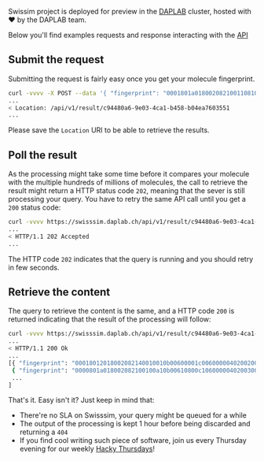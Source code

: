 Swissim project is deployed for preview in the [DAPLAB](http://daplab.ch) cluster, hosted with ❤ by the DAPLAB team.

Below you'll find examples requests and response interacting with the [API](api.md)

## Submit the request

Submitting the request is fairly easy once you get your molecule fingerprint.

```bash
curl -vvvv -X POST --data '{ "fingerprint": "0001801a018002082100110810b00610001c106000004020030098020000110806100100400048e00100a00c608188000200980702600201816600c1020c000c080000080400800802e0200800022801c010008018008138218000418970041800086000c008014020048000000400880400420420c6000860260000614306a6", "limit": 100, "threshold": 0.8 }' https://swisssim.daplab.ch/api/v1/submit
...
< Location: /api/v1/result/c94480a6-9e03-4ca1-b458-b04ea7603551
...
```

Please save the `Location` URI to be able to retrieve the results.


## Poll the result

As the processing might take some time before it compares your molecule with the multiple hundreds of millions of molecules,
the call to retrieve the result might return a HTTP status code `202`, meaning that the sever is still processing
your query. You have to retry the same API call until you get a `200` status code:

```bash
curl -vvvv https://swisssim.daplab.ch/api/v1/result/c94480a6-9e03-4ca1-b458-b04ea7603551
...
< HTTP/1.1 202 Accepted
...
```

The HTTP code `202` indicates that the query is running and you should retry in few seconds.


## Retrieve the content

The query to retrieve the content is the same, and a HTTP code `200` is returned indicating that the result of the
processing will follow:

```bash
curl -vvvv https://swisssim.daplab.ch/api/v1/result/c94480a6-9e03-4ca1-b458-b04ea7603551
...
< HTTP/1.1 200 Ok
...
[{ "fingerprint": "00018012018002082140010010b00600001c006000004020020098020000100006100100400048e00100200c600188000200b80600600201806600c0020c400c080000180000800800e0000000022801c000008018008138218000418970000800086000c00801402000800000040008040040042046000860040000404306a0", "smile": "Cc1nc2cc(Cl)c(cc2c(=O)n1c1ccccc1O)S(=O)(=O)N", "similarity": 0.7941176470588235, "details": "; Nc1cc(Cl)c(cc1C(O)=O)S(N)(=O)=O ; 1287030|FLUKA ; SigmaAldrich ; CC(=O)Nc1ccccc1O ; A7000|ALDRICH ; SigmaAldrich ; 0008-0000014351 ; Niementowski_quinazoline" }
 { "fingerprint": "0000801a018002082100100a10b00610800c106000004020030099020000110006104100400008e00100a00c6081880002049c0702600201816e00c1020e402c080820080c00820000e0000800026801c000008018008938218400418970041800082080c0080140300880000004008c0400460420c6000860240000600306e0", "smile": "CCCC(C)(C)c1nc2ccc(cc2c(=O)n1c1ccc(Cl)cc1)S(=O)(=O)Nc1ccccc1OC", "similarity": 0.7936507936507936, "details": "; COc1ccccc1NS(=O)(=O)c1ccc(N)c(c1)C(O)=O ; CDS010681|ALDRICH ; SigmaAldrich ; CCCC(C)(C)C(=O)Nc1ccc(Cl)cc1 ; 36172|FLUKA ; SigmaAldrich ; 0008-0000098610 ; Niementowski_quinazoline" }
 ...
]
```

That's it. Easy isn't it? Just keep in mind that:

- There're no SLA on Swisssim, your query might be queued for a while
- The output of the processing is kept 1 hour before being discarded and returning a `404`
- If you find cool writing such piece of software, join us every Thursday evening for our weekly [Hacky Thursdays](http://daplab.ch/#hacky)!
